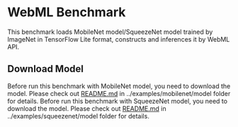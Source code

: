 WebML Benchmark
======
This benchmark loads MobileNet model/SqueezeNet model trained by ImageNet in TensorFlow Lite format, constructs and inferences it by WebML API.

Download Model
-----------
Before run this benchmark with MobileNet model, you need to download the model. Please check out [README.md](../examples/mobilenet/model/README.md) in ../examples/mobilenet/model folder for details.
Before run this benchmark with SqueezeNet model, you need to download the model. Please check out [README.md](../examples/squeezenet/model/README.md) in ../examples/squeezenet/model folder for details.

